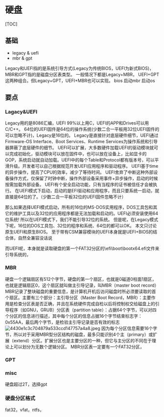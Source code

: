 # 硬盘

[TOC]

## 基础

* legacy & uefi
* mbr & gpt

Legacy和UEFI指的是系统引导方式(Legacy为传统BIOS，UEFI为新式BIOS)，MBR和GPT指的是磁盘分区表类型。
一般情况下都是Legacy+MBR， UEFI+GPT这两种组合。但Legacy+GPT，UEFI+MBR也可以实现。
bios 启动mbr 启动os
## 要点
### Lagacy&UEFI
Legacy用的是8086汇编，UEFI 99%以上用C，UEFI的APP和Drives可以用C/C++。
64位的UEFI固件是64位的操作系统(少数二合一平板用32位UEFI固件的可以忽略不计)，Legacy是16位的。
Legacy是直接针对底层硬件细节，UEFI通过Firmware-OS Interface、Boot Services、Runtime Services为操作系统和引导器屏蔽了底层硬件的细节。
UEFI可以扩展，大多数硬件加载UEFI的驱动模块就可以完成初始化，驱动模块可以放在固件中，也可以放在设备上，比如显卡的GOP，系统启动就自动加载。UEFI中的每个Table和Protocol都有版本号，可以平滑升级。开发者可以自己根据规范开发UEFI应用程序和驱动程序。
UEFI基于time的异步操作，提高了CPU的效率，减少了等待时间。
UEFI舍弃了中断这种外部设备操作方式，仅保留了时钟中断，操作外部设备采用事件+异步操作，启动的时候按需加载外部设备。
UEFI有个安全启动功能，只有当程序的证书被信任才会被执行。
在UEFI模式下启动，启动的是EFI驱动和应用程序，而且只要系统一启动，就直接是64位的了。（少数二合一平板32位的UEFI固件忽略不计）

那么如果选择UEFI模式启动，所有的16位的MS-DOS实用程序，DOS工具包和其它的维护工具以及32位的应用程序都是无法加载和启动的。UEFI必须安装使用64位系统!
所以在UEFI模式下，我们不能引导32位的系统。
但是呢，在Legacy模式下呢，16位的DOS工具包、32位的程序和系统、64位的都可以OK。
本文只讨论原生UEFI和原生BIOS。
至于带有CSM兼容模块的UEFI本身就是UEFI+BIOS的结合体，自然全兼容没话说


而UEFI呢，本身就是读取硬盘的第一个FAT32分区的\efi\boot\bootx64.efi文件来引导系统的，


### MBR
硬盘一个逻辑扇区有512个字节，硬盘的第一个扇区，也就是0磁道0柱面1扇区，也就是逻辑扇区0，这个扇区就叫做主引导记录，叫MBR（master boot record）MBR记录了整块磁盘的重要信息，是计算机开机后访问磁盘时所必须要读取的首个扇区。主要有三个部分：主引导分区（Master Boot Record，MBR）：主要作用是检查分区表是否正确，并且在系统硬件完成自检以后将控制权交给磁盘上的引导程序（如GNU，GRUB）分区表（partition table）：占据64个字节，可以对四个分区的信息进行描述，其中每个分区的信息占据16个字节结束标志字：0x55AA，最后两个字节，是检验主引导记录是否有效的标志![4430e1c3c704879a533ccd147757a4a8.jpeg](en-resource://database/7047:1)
因为每个分区信息需要16个字节，所以对于采用MBR型分区结构的磁盘，最多只能识别4个主（primary）或扩展（extend）分区。扩展分区也是主要分区的一种，但它与主分区的不同在于理论上可以划分为无数个逻辑分区。
MBR分区表一定要有一个FAT32分区，

### GPT




### misc
硬盘超过2T，选择gpt

### 硬盘分区格式
fat32，vfat，ntfs，

